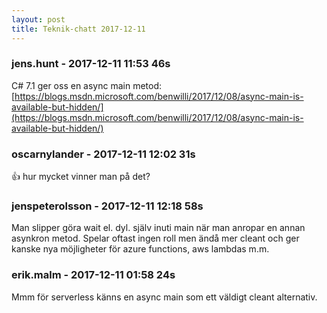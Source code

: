 ```yaml
---
layout: post
title: Teknik-chatt 2017-12-11
---
```

### jens.hunt - 2017-12-11 11:53 46s
C# 7.1 ger oss en async main metod: [https://blogs.msdn.microsoft.com/benwilli/2017/12/08/async-main-is-available-but-hidden/](https://blogs.msdn.microsoft.com/benwilli/2017/12/08/async-main-is-available-but-hidden/)
### oscarnylander - 2017-12-11 12:02 31s
:+1: hur mycket vinner man på det?
### jenspeterolsson - 2017-12-11 12:18 58s
Man slipper göra wait el. dyl. själv inuti main när man anropar en annan asynkron metod. Spelar oftast ingen roll men ändå mer cleant och ger kanske nya möjligheter för azure functions, aws lambdas m.m.
### erik.malm - 2017-12-11 01:58 24s
Mmm för serverless känns en async main som ett väldigt cleant alternativ.
